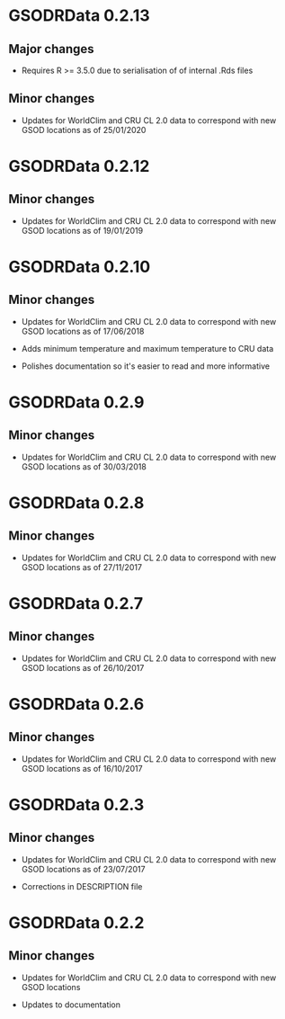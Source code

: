 # GSODRData 0.2.13

## Major changes
 
- Requires R >= 3.5.0 due to serialisation of of internal .Rds files
 
## Minor changes

- Updates for WorldClim and CRU CL 2.0 data to correspond with new GSOD
  locations as of 25/01/2020

# GSODRData 0.2.12
 
## Minor changes

- Updates for WorldClim and CRU CL 2.0 data to correspond with new GSOD
  locations as of 19/01/2019

# GSODRData 0.2.10

## Minor changes

  - Updates for WorldClim and CRU CL 2.0 data to correspond with new GSOD
  locations as of 17/06/2018

  - Adds minimum temperature and maximum temperature to CRU data

  - Polishes documentation so it's easier to read and more informative

# GSODRData 0.2.9

## Minor changes

  - Updates for WorldClim and CRU CL 2.0 data to correspond with new GSOD
  locations as of 30/03/2018

# GSODRData 0.2.8

## Minor changes

  - Updates for WorldClim and CRU CL 2.0 data to correspond with new GSOD
  locations as of 27/11/2017

# GSODRData 0.2.7

## Minor changes

  - Updates for WorldClim and CRU CL 2.0 data to correspond with new GSOD
  locations as of 26/10/2017

# GSODRData 0.2.6

## Minor changes

  - Updates for WorldClim and CRU CL 2.0 data to correspond with new GSOD
  locations as of 16/10/2017

# GSODRData 0.2.3

## Minor changes

  - Updates for WorldClim and CRU CL 2.0 data to correspond with new GSOD
  locations as of 23/07/2017

- Corrections in DESCRIPTION file

# GSODRData 0.2.2

## Minor changes

  - Updates for WorldClim and CRU CL 2.0 data to correspond with new GSOD
  locations

  - Updates to documentation
